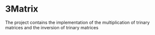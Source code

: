 # 3Matrix
The project contains the implementation of the multiplication of trinary matrices and the inversion of trinary matrices
